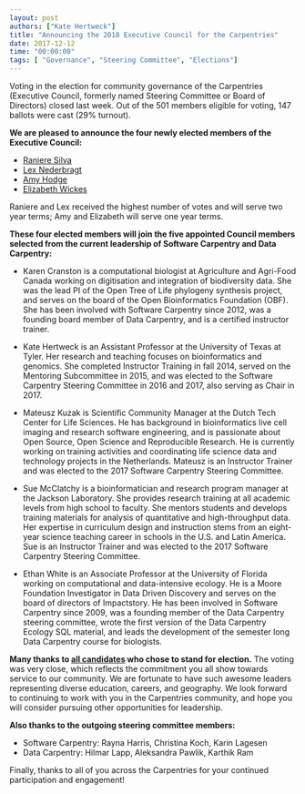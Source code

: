 ```yaml
---
layout: post
authors: ["Kate Hertweck"]
title: "Announcing the 2018 Executive Council for the Carpentries"
date: 2017-12-12
time: "00:00:00"
tags: [ "Governance", "Steering Committee", "Elections"]
---
```


Voting in the election for community governance of the Carpentries 
(Executive Council, formerly named Steering Committee or Board of Directors) closed last 
week. Out of the 501 members eligible for voting, 147 ballots were cast (29% turnout). 

**We are pleased to announce the four newly elected members of the Executive Council:**

- [Raniere Silva](https://software-carpentry.org/blog/2017/11/election-silva.html) 
- [Lex Nederbragt](https://software-carpentry.org/blog/2017/11/election-nederbragt.html) 
- [Amy Hodge](https://software-carpentry.org/blog/2017/11/amy-hodge-sc.html)
- [Elizabeth Wickes](https://software-carpentry.org/blog/2017/11/election-wickes.html)

Raniere and Lex received the highest number of votes and will serve two year terms; Amy 
and Elizabeth will serve one year terms. 

**These four elected members will join the five 
appointed Council members selected from the current leadership of Software Carpentry and 
Data Carpentry:**

- Karen Cranston is a computational biologist at Agriculture and Agri-Food Canada 
working on digitisation and integration of biodiversity data. She was the lead PI of the 
Open Tree of Life phylogeny synthesis project, and serves on the board of the Open 
Bioinformatics Foundation (OBF). She has been involved with Software Carpentry since 2012, 
was a founding board member of Data Carpentry, and is a certified instructor trainer. 

- Kate Hertweck is an Assistant Professor at the University of Texas at Tyler. Her 
research and teaching focuses on bioinformatics and genomics. She completed Instructor 
Training in fall 2014, served on the Mentoring Subcommittee in 2015, and was elected to 
the Software Carpentry Steering Committee in 2016 and 2017, also serving as Chair in 2017.

- Mateusz Kuzak is Scientific Community Manager at the Dutch Tech Center for Life 
Sciences. He has background in bioinformatics live cell imaging and research software 
engineering, and is passionate about Open Source, Open Science and Reproducible Research. 
He is currently working on training activities and coordinating life science data and 
technology projects in the Netherlands. Mateusz is an Instructor Trainer and was elected 
to the 2017 Software Carpentry Steering Committee.

- Sue McClatchy is a bioinformatician and research program manager at the Jackson 
Laboratory. She provides research training at all academic levels from high school to 
faculty. She mentors students and develops training materials for analysis of quantitative 
and high-throughput data. Her expertise in curriculum design and instruction stems from an 
eight-year science teaching career in schools in the U.S. and Latin America. Sue is an 
Instructor Trainer and was elected to the 2017 Software Carpentry Steering Committee.

- Ethan White is an Associate Professor at the University of Florida working on 
computational and data-intensive ecology. He is a Moore Foundation Investigator in Data 
Driven Discovery and serves on the board of directors of Impactstory. He has been involved 
in Software Carpentry since 2009, was a founding member of the Data Carpentry steering 
committee, wrote the first version of the Data Carpentry Ecology SQL material, and leads 
the development of the semester long Data Carpentry course for biologists.

**Many thanks to [all candidates](https://software-carpentry.org/blog/2017/11/sc-candidates-2018.html) 
who chose to stand for election.** The voting was very close, which reflects the commitment you all show 
towards service to our community. We are fortunate to have such awesome leaders representing diverse 
education, careers, and geography. We look forward to continuing to work with you in the 
Carpentries community, and hope you will consider pursuing other opportunities for 
leadership.

**Also thanks to the outgoing steering committee members:**

- Software Carpentry: Rayna Harris, Christina Koch, Karin Lagesen
- Data Carpentry: Hilmar Lapp, Aleksandra Pawlik, Karthik Ram

Finally, thanks to all of you across the Carpentries for your continued participation 
and engagement!
